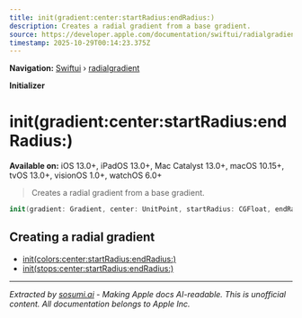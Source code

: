 ```yaml
---
title: init(gradient:center:startRadius:endRadius:)
description: Creates a radial gradient from a base gradient.
source: https://developer.apple.com/documentation/swiftui/radialgradient/init(gradient:center:startradius:endradius:)
timestamp: 2025-10-29T00:14:23.375Z
---
```


**Navigation:** [Swiftui](/documentation/swiftui) › [radialgradient](/documentation/swiftui/radialgradient)

**Initializer**

# init(gradient:center:startRadius:endRadius:)

**Available on:** iOS 13.0+, iPadOS 13.0+, Mac Catalyst 13.0+, macOS 10.15+, tvOS 13.0+, visionOS 1.0+, watchOS 6.0+

> Creates a radial gradient from a base gradient.

```swift
init(gradient: Gradient, center: UnitPoint, startRadius: CGFloat, endRadius: CGFloat)
```

## Creating a radial gradient

- [init(colors:center:startRadius:endRadius:)](/documentation/swiftui/radialgradient/init(colors:center:startradius:endradius:))
- [init(stops:center:startRadius:endRadius:)](/documentation/swiftui/radialgradient/init(stops:center:startradius:endradius:))

---

*Extracted by [sosumi.ai](https://sosumi.ai) - Making Apple docs AI-readable.*
*This is unofficial content. All documentation belongs to Apple Inc.*
